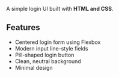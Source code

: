 A simple login UI built with **HTML and CSS**.

## Features
- Centered login form using Flexbox
- Modern input line-style fields
- Pill-shaped login button
- Clean, neutral background
- Minimal design



